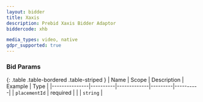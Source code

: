 ```yaml
---
layout: bidder
title: Xaxis
description: Prebid Xaxis Bidder Adaptor
biddercode: xhb

media_types: video, native
gdpr_supported: true
---
```


### Bid Params

{: .table .table-bordered .table-striped }
| Name          | Scope    | Description | Example | Type     |
|---------------|----------|-------------|---------|----------|
| `placementId` | required |             |         | `string` |
